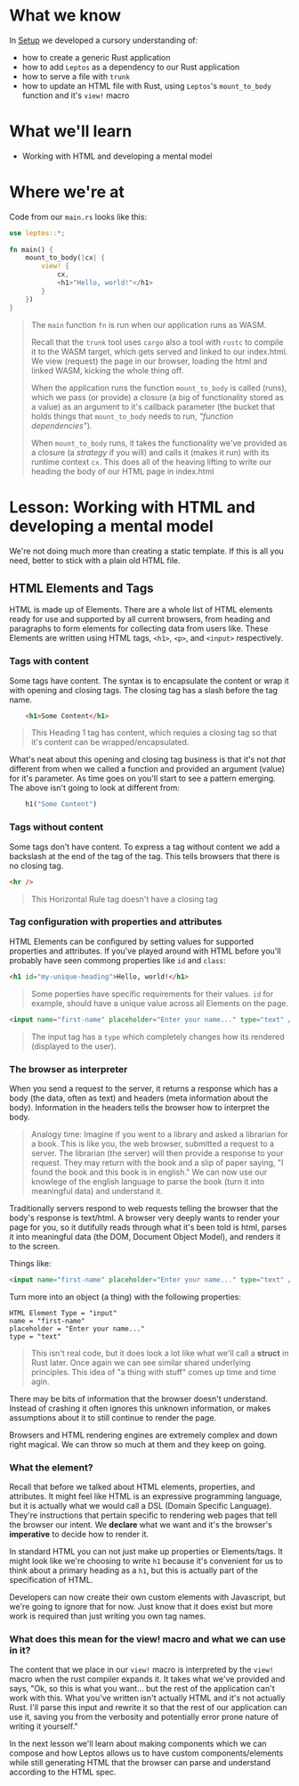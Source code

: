 # What we know
In [Setup](/Setup) we developed a cursory understanding of:
- how to create a generic Rust application
- how to add `Leptos` as a dependency to our Rust application
- how to serve a file with `trunk`
- how to update an HTML file with Rust, using `Leptos`'s `mount_to_body` function and it's `view!` macro

# What we'll learn
- Working with HTML and developing a mental model

# Where we're at
Code from our `main.rs` looks like this:

```rust
use leptos::*;  
  
fn main() {  
    mount_to_body(|cx| {  
        view! {  
            cx,  
            <h1>"Hello, world!"</h1>  
        }  
    })  
}
```
> The `main` function `fn` is run when our application runs as WASM. 
> 
> Recall that the `trunk` tool uses `cargo` also a tool with `rustc` to compile it to the WASM target, which gets served and linked to our index.html. We view (request) the page in our browser, loading the html and linked WASM, kicking the whole thing off.
> 
> When the application runs the function `mount_to_body` is called (runs), which we pass (or provide) a closure (a big of functionality stored as a value) as an argument to it's callback parameter (the bucket that holds things that `mount_to_body` needs to run, _"function dependencies"_). 
> 
> When `mount_to_body` runs, it takes the  functionality we've provided as a closure (a _strategy_ if you will) and calls it (makes it run) with its runtime context `cx`. This does all of the heaving lifting to write our heading the body of our HTML page in index.html

# Lesson: Working with HTML and developing a mental model
We're not doing much more than creating a static template. If this is all you need, better to stick with a plain old HTML file. 

## HTML Elements and Tags
HTML is made up of Elements. There are a whole list of HTML elements ready for use and supported by all current browsers, from heading and paragraphs to form elements for collecting data from users like. These Elements are written using HTML tags, `<h1>`, `<p>`, and `<input>` respectively.

### Tags with content
Some tags have content. The syntax is to encapsulate the content or wrap it with opening and closing tags. The closing tag has a slash before the tag name.

```html
	<h1>Some Content</h1>
```
>This Heading 1 tag has content, which requies a closing tag so that it's content can be wrapped/encapsulated.

 What's neat about this opening and closing tag business is that it's not _that_ different from when we called a function and provided an argument (value) for it's parameter. As time goes on you'll start to see a pattern emerging. The above isn't going to look at different from: 
  
```rust
	h1("Some Content")
```

### Tags without content
Some tags don't have content. To express a tag without content we add a backslash at the end of the tag of the tag. This tells browsers that there is no closing tag.
```html
<hr />
```
> This Horizontal Rule tag doesn't have a closing tag

### Tag configuration with properties and attributes
HTML Elements can be configured by setting values for supported properties and attributes. If you've played around with HTML before you'll probably have seen commong properties like `id` and `class`:

```html
<h1 id="my-unique-heading">Hello, world!</h1>
```
>Some poperties have specific requirements for their values. `id` for example, should have a unique value across all Elements on the page. 

```html
<input name="first-name" placeholder="Enter your name..." type="text" />
```
>The input tag has a `type` which completely changes how its rendered (displayed to the user).

### The browser as interpreter
When you send a request to the server, it returns a response which has a body (the data, often as text) and headers (meta information about the body). Information in the headers tells the browser how to interpret the body.

> Analogy time: Imagine if you went to a library and asked a librarian for a book. This is like you, the web browser, submitted a request to a server. The librarian (the server) will then provide a response to your request. They may return with the book and a slip of paper saying, "I found the book and this book is in english." We can now use our knowlege of the english language to parse the book (turn it into meaningful data) and understand it. 

Traditionally servers respond to web requests telling the browser that the body's response  is text/html. A browser very deeply wants to render your page for you, so it dutifully reads through what it's been told is html, parses it into meaningful data (the DOM, Document Object Model), and renders it to the screen.

Things like:

```html
<input name="first-name" placeholder="Enter your name..." type="text" />
```

Turn more into an object (a thing) with the following properties:

```
HTML Element Type = "input"
name = "first-name"
placeholder = "Enter your name..."
type = "text"
```
> This isn't real code, but it does look a lot like what we'll call a **struct** in Rust later. Once again we can see similar shared underlying principles. This idea of "a thing with stuff" comes up time and time agin.

There may be bits of information that the browser doesn't understand. Instead of crashing it often ignores this unknown information, or makes assumptions about it to still continue to render the page.

Browsers and HTML rendering engines are extremely complex and down right magical. We can throw so much at them and they keep on going.

### What the element?
Recall that before we talked about HTML elements, properties, and attributes. It might feel like HTML is an expressive programming language, but it is actually what we would call a DSL (Domain Specific Language). They're instructions that pertain specific to rendering web pages that tell the browser our intent. We **declare** what we want and it's the browser's **imperative** to decide how to render it.

In standard HTML you can not just make up properties or Elements/tags. It might look like we're choosing to write `h1` because it's convenient for us to think about a primary heading as a `h1`, but this is actually part of the specification of HTML.

Developers can now create their own custom elements with Javascript, but we're going to ignore that for now. Just know that it does exist but more work is required than just writing you own tag names.

### What does this mean for the view! macro and what we can use in it?
The content that we place in our `view!` macro is interpreted by the `view!` macro when the rust compiler expands it. It takes what we've provided and says, "Ok, so this is what you want... but the rest of the application can't work with this. What you've written isn't actually HTML and it's not actually Rust. I'll parse this input and rewrite it so that the rest of our application can use it, saving you from the verbosity and potentially error prone nature of writing it yourself."

In the next lesson we'll learn about making components which we can compose and how Leptos allows us to have custom components/elements while still generating HTML that the browser can parse and understand according to the HTML spec.
